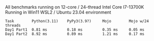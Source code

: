 
All benchmarks running on 12-core / 24-thread Intel Core I7-13700K
Running in Win11 WSL2 / Ubuntu 23.04 environment

```
Task        Python(3.11)    PyPy3(3.9?)     Mojo        Mojo w/24 threads
Day1 Part1  0.81 ms         0.18 ms         0.35 ms     0.05 ms 
Day1 Part2  8.92 ms         0.89 ms         1.21 ms     0.17 ms
```